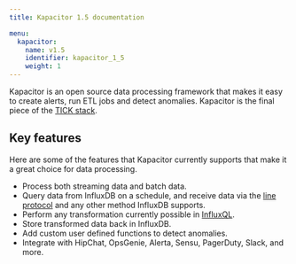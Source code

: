 ```yaml
---
title: Kapacitor 1.5 documentation

menu:
  kapacitor:
    name: v1.5
    identifier: kapacitor_1_5
    weight: 1
---
```


Kapacitor is an open source data processing framework that makes it easy to create
alerts, run ETL jobs and detect anomalies.
Kapacitor is the final piece of the [TICK stack](https://influxdata.com/time-series-platform/).

## Key features

Here are some of the features that Kapacitor currently supports that make it a
great choice for data processing.

* Process both streaming data and batch data.
* Query data from InfluxDB on a schedule, and receive data via the
[line protocol](/influxdb/v1.4/write_protocols/line/) and any other method InfluxDB supports.
* Perform any transformation currently possible in [InfluxQL](/influxdb/v1.7/query_language/spec/).
* Store transformed data back in InfluxDB.
* Add custom user defined functions to detect anomalies.
* Integrate with HipChat, OpsGenie, Alerta, Sensu, PagerDuty, Slack, and more.
